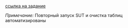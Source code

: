 [ссылка на задание](https://github.com/netology-code/aqa-homeworks/tree/master/sql#%D0%B7%D0%B0%D0%B4%D0%B0%D1%87%D0%B0-1---%D1%81%D0%BA%D0%BE%D1%80%D0%BE-deadline)

_Примечание:_ Повторный запуск SUT и очистка таблиц автоматизированы

